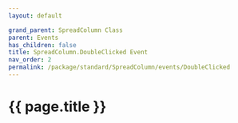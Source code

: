 ```yaml
---
layout: default

grand_parent: SpreadColumn Class
parent: Events
has_children: false
title: SpreadColumn.DoubleClicked Event
nav_order: 2
permalink: /package/standard/SpreadColumn/events/DoubleClicked
---
```

# {{ page.title }}
